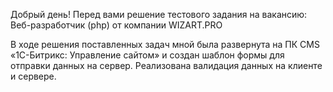 Добрый день! 
Перед вами решение тестового задания на вакансию: Веб-разработчик (php) от компании WIZART.PRO

В ходе решения поставленных задач мной была развернута на ПК CMS «1С-Битрикс: Управление сайтом» и
создан шаблон формы для отправки данных на сервер. 
Реализована валидация данных на клиенте и сервере. 
